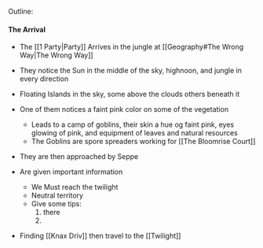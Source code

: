 Outline:
#### The Arrival
- The [[1 Party|Party]] Arrives in the jungle at [[Geography#The Wrong Way|The Wrong Way]]
- They notice the Sun in the middle of the sky, highnoon, and jungle in every direction
- Floating Islands in the sky, some above the clouds others beneath it
- One of them notices a faint pink color on some of the vegetation
	- Leads to a camp of goblins, their skin a hue og faint pink, eyes glowing of pink, and equipment of leaves and natural resources
	- The Goblins are spore spreaders working for [[The Bloomrise Court]]
- They are then approached by Seppe
- Are given important information
	- We Must reach the twilight
	- Neutral territory 
	- Give some tips:
		1. there
		2. 

- Finding [[Knax Driv]] then travel to the [[Twilight]]